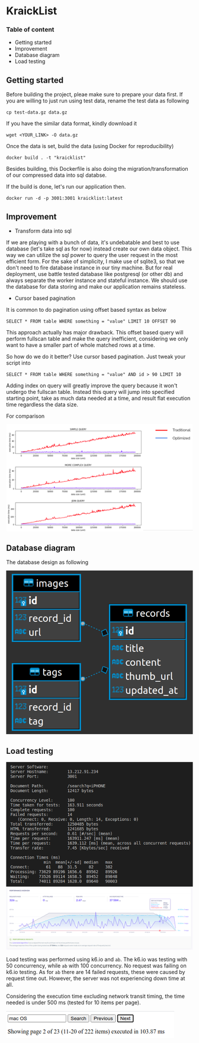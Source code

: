# KraickList

### Table of content

- Getting started
- Improvement
- Database diagram
- Load testing

## Getting started

Before building the project, pleae make sure to prepare your data first. If you are willing to just run using test data, rename the test data as following

```
cp test-data.gz data.gz
```

If you have the similar data format, kindly download it

```
wget <YOUR_LINK> -O data.gz
```

Once the data is set, build the data (using Docker for reproducibility)

```
docker build . -t "kraicklist"
```

Besides building, this Dockerfile is also doing the migration/transformation of our compressed data into sql databse.

If the build is done, let's run our application then.

```
docker run -d -p 3001:3001 kraicklist:latest
```

## Improvement

- Transform data into sql

If we are playing with a bunch of data, it's undebatable and best to use database (let's take sql as for now) instead create our own data object. This way we can utilize the sql power to query the user request in the most efficient form. For the sake of simplicity, I make use of sqlite3, so that we don't need to fire database instance in our tiny machine. But for real deployment, use battle tested database like postgresql (or other db) and always separate the worker instance and stateful instance. We should use the database for data storing and make our application remains stateless.

- Cursor based pagination

It is common to do pagination using offset based syntax as below

```
SELECT * FROM table WHERE something = "value" LIMIT 10 OFFSET 90
```

This approach actually has major drawback. This offset based query will perform fullscan table and make the query inefficient, considering we only want to have a smaller part of whole matched rows at a time.

So how do we do it better? Use cursor based pagination. Just tweak your script into

```
SELECT * FROM table WHERE something = "value" AND id > 90 LIMIT 10
```

Adding index on query will greatly improve the query because it won't undergo the fullscan table. Instead this query will jump into specified starting point, take as much data needed at a time, and result flat execution time regardless the data size.

For comparison

<img src="./media/cursor-based-pagination.png"/>

## Database diagram

The database design as following

<img src="./media/db-diagram.png"/>

## Load testing

<img src="./media/ab-load-testing.png" />

<img src="./media/load-testing.png"/>

Load testing was performed using k6.io and `ab`. The k6.io was testing with 50 concurrency, while `ab` with 100 concurrency. No request was failing on k6.io testing. As for `ab` there are 14 failed requests, these were caused by request time out. However, the server was not experiencing down time at all.

Considering the execution time excluding network transit timing, the time needed is under 500 ms (tested for 10 items per page).

<img src="./media/execution-time.png"/>
